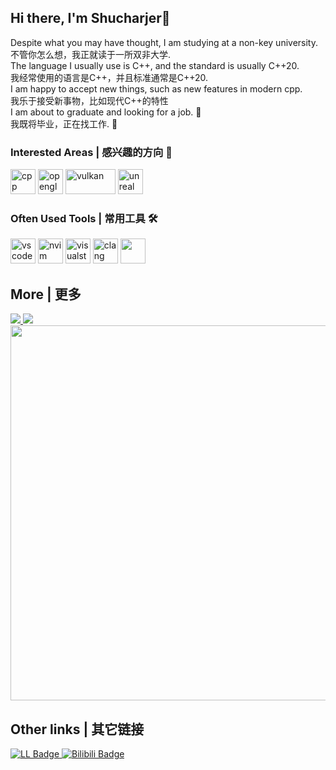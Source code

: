 ## Hi there, I'm Shucharjer👋

<!--
**Shucharjer/Shucharjer** is a ✨ _special_ ✨ repository because its `README.md` (this file) appears on your GitHub profile.

Here are some ideas to get you started:

- 🔭 I’m currently working on ...
- 🌱 I’m currently learning ...
- 👯 I’m looking to collaborate on ...
-  I’m looking for help with ...
- 💬 Ask me about ...
- 📫 How to reach me: ...
- 😄 Pronouns: ...
- ⚡ Fun fact: ...
-->

Despite what you may have thought, I am studying at a non-key university.  
不管你怎么想，我正就读于一所双非大学.  
The language I usually use is C++, and the standard is usually C++20.  
我经常使用的语言是C++，并且标准通常是C++20.  
I am happy to accept new things, such as new features in modern cpp.    
我乐于接受新事物，比如现代C++的特性  
I am about to graduate and looking for a job. 🤔  
我既将毕业，正在找工作. 🤔  

### Interested Areas | 感兴趣的方向 🔭

<div>
  <img src='https://cdn.jsdelivr.net/gh/devicons/devicon/icons/cplusplus/cplusplus-original.svg' alt='cpp' width='40px' height='40px' />
  <img src="https://cdn.jsdelivr.net/gh/devicons/devicon@latest/icons/opengl/opengl-original.svg" alt='opengl' width='40px' height='40px' />
  <img src="https://www.vulkan.org/user/themes/vulkan/images/logo/vulkan-logo.svg" alt='vulkan' width='80px' height='40px' />
  <img src="https://cdn.jsdelivr.net/gh/devicons/devicon@latest/icons/unrealengine/unrealengine-original.svg" alt='unreal' width='40px' height='40px' />
</div>

### Often Used Tools | 常用工具 🛠️

<div>
  <img src="https://cdn.jsdelivr.net/gh/devicons/devicon@latest/icons/vscode/vscode-original.svg" alt='vscode' width='40px' height='40px' />
  <img src="https://cdn.jsdelivr.net/gh/devicons/devicon@latest/icons/neovim/neovim-original.svg" alt='nvim' width='40px' height='40px' />
  <img src="https://cdn.jsdelivr.net/gh/devicons/devicon@latest/icons/visualstudio/visualstudio-original.svg" alt='visualstudio' width='40px' height='40px' />
  <img src="https://cdn.jsdelivr.net/gh/devicons/devicon@latest/icons/llvm/llvm-original.svg" alt='clang' width='40px' height='40px' />
  <img src="https://cdn.jsdelivr.net/gh/devicons/devicon@latest/icons/powershell/powershell-original.svg" width='40px' height='40px' />
</div>

## More | 更多

<a href="https://github.com/anuraghazra/github-readme-stats">
  <img src="https://github-readme-stats.vercel.app/api/top-langs/?username=Shucharjer&layout=compact" />
</a>

<a href="https://github.com/anuraghazra/convoychat">
  <img src="https://github-readme-stats.vercel.app/api?username=Shucharjer&count_private=true&show_icons=true&hide=issues" />
</a>

<div>
  <img src="https://wakatime.com/share/@c2bf5fd3-fa11-40bd-95ed-8665146ffa80/cea559f9-fa9d-4b6f-821f-f306022ff961.svg" width='600px'/>
</div>


## Other links | 其它链接

<a href="https://gitee.com/Shucharjer" target="_blank">
  <img src="https://img.shields.io/badge/Gitee-blue?style=for-the-badge&logo=gitee&logoColor=white" alt="LL Badge"/>
</a>
<a href="https://space.bilibili.com/270026196" target="_blank">
  <img src="https://img.shields.io/badge/Bilibili-pink?style=for-the-badge&logo=bilibili&logoColor=black" alt="Bilibili Badge"/>
</a>
